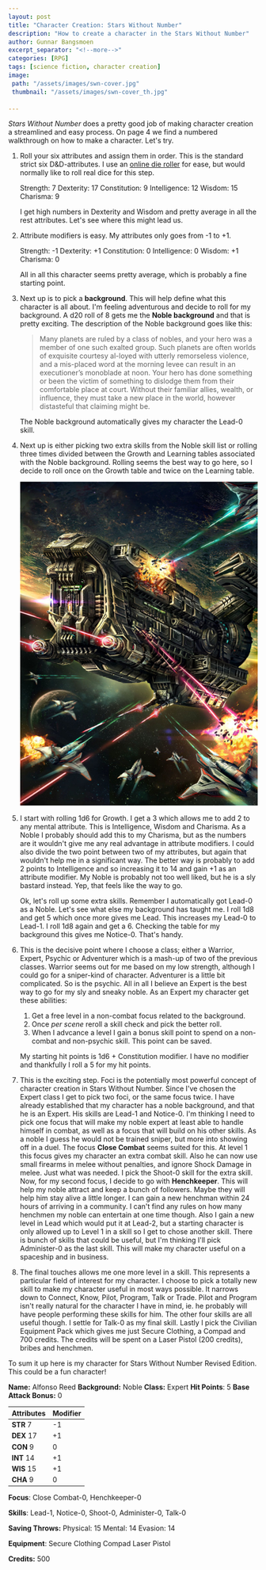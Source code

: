 ```yaml
---
layout: post
title: "Character Creation: Stars Without Number"
description: "How to create a character in the Stars Without Number"
author: Gunnar Bangsmoen
excerpt_separator: "<!--more-->"
categories: [RPG]
tags: [science fiction, character creation]
image:
 path: "/assets/images/swn-cover.jpg"
 thumbnail: "/assets/images/swn-cover_th.jpg"

---
```


_Stars Without Number_ does a pretty good job of making character creation a streamlined and easy process. On page 4 we find a numbered walkthrough on how to make a character. Let's try.

<!--more-->

1. Roll your six attributes and assign them in order. This is the standard strict six D&D-attributes. I use an [online die roller](http://www.brockjones.com/dieroller/dice.htm) for ease, but would normally like to roll real dice for this step.

   Strength: 7
   Dexterity: 17
   Constitution: 9
   Intelligence: 12
   Wisdom: 15
   Charisma: 9

   I get high numbers in Dexterity and Wisdom and pretty average in all the rest attributes. Let's see where this might lead us.

2. Attribute modifiers is easy. My attributes only goes from -1 to +1.

   Strength: -1
   Dexterity: +1
   Constitution: 0
   Intelligence: 0
   Wisdom: +1
   Charisma: 0

   All in all this character seems pretty average, which is probably a fine starting point.

3. Next up is to pick a **background**. This will help define what this character is all about. I'm feeling adventurous and decide to roll for my background. A d20 roll of 8 gets me the **Noble background** and that is pretty exciting. The description of the Noble background goes like this:

   > Many planets are ruled by a class of nobles, and your hero was a member of one such exalted group. Such planets  are  often  worlds  of  exquisite  courtesy  al-loyed with utterly remorseless violence, and a mis-placed word at the morning levee can result in an executioner’s  monoblade  at  noon.  Your  hero  has  done something or been the victim of something to dislodge them from their comfortable place at court. Without  their  familiar  allies,  wealth,  or  influence,  they must take a new place in the world, however distasteful that claiming might be.

   The Noble background automatically gives my character the Lead-0 skill.

4. Next up is either picking two extra skills from the Noble skill list or rolling three times divided between the Growth and Learning tables associated with the Noble background. Rolling seems the best way to go here, so I decide to roll once on the Growth table and twice on the Learning table.

   ![swn](/assets/images/swn.jpg)

5. I start with rolling 1d6 for Growth. I get a 3 which allows me to add 2 to any mental attribute. This is Intelligence, Wisdom and Charisma. As a Noble I probably should add this to my Charisma, but as the numbers are it wouldn't give me any real advantage in attribute modifiers. I could also divide the two point between two of my attributes, but again that wouldn't help me in a significant way. The better way is probably to add 2 points to Intelligence and so increasing it to 14 and gain +1 as an attribute modifier. My Noble is probably not too well liked, but he is a sly bastard instead. Yep, that feels like the way to go.  

   Ok, let's roll up some extra skills. Remember I automatically got Lead-0 as a Noble. Let's see what else my background has taught me. I roll 1d8 and get 5 which once more gives me Lead. This increases my Lead-0 to Lead-1. I roll 1d8 again and get a 6. Checking the table for my background this gives me Notice-0. That's handy.

6. This is the decisive point where I choose a class; either a Warrior, Expert, Psychic or Adventurer which is a mash-up of two of the previous classes. Warrior seems out for me based on my low strength, although I could go for a sniper-kind of character. Adventurer is a little bit complicated. So is the psychic. All in all I believe an Expert is the best way to go for my sly and sneaky noble. As an Expert my character get these abilities:

   1. Get a free level in a non-combat focus related to the background.
   2. Once _per scene_ reroll a skill check and pick the better roll.
   3. When I advcance a level I gain a bonus skill point to spend on a non-combat and non-psychic skill. This point can be saved.
      

   My starting hit points is 1d6 + Constitution modifier. I have no modifier and thankfully I roll a 5 for my hit points.

7. This is the exciting step. Foci is the potentially most powerful concept of character creation in Stars Without Number. Since I've chosen the Expert class I get to pick two foci, or the same focus twice. 
   I have already established that my character has a noble background, and that he is an Expert. His skills are Lead-1 and Notice-0. I'm thinking I need to pick one focus that will make my noble expert at least able to handle himself in combat, as well as a focus that will build on his other skills. As a noble I guess he would not be trained sniper, but more into showing off in a duel. The focus **Close Combat** seems suited for this. At level 1 this focus gives my character an extra combat skill. Also he can now use small firearms in melee without penalties, and ignore Shock Damage in melee. Just what was needed. I pick the Shoot-0 skill for the extra skill. 
   Now, for my second focus, I decide to go with **Henchkeeper**. This will help my noble attract and keep a bunch of followers. Maybe they will help him stay alive a little longer. I can gain a new henchman within 24 hours of arriving in a community. I can't find any rules on how many henchmen my noble can entertain at one time though. Also I gain a new level in Lead which would put it at Lead-2, but a starting character is only allowed up to Level 1 in a skill so I get to chose another skill. There is bunch of skills that could be useful, but I'm thinking I'll pick Administer-0 as the last skill. This will make my character useful on a spaceship and in business. 

8. The final touches allows me one more level in a skill. This represents a particular field of interest for my character. I choose to pick a totally new skill to make my character useful in most ways possible. It narrows down to Connect, Know, Pilot, Program, Talk or Trade. Pilot and Program isn't really natural for the character I have in mind, ie. he probably will have people performing these skills for him. The other four skills are all useful though. I settle for Talk-0 as my final skill.
   Lastly I pick the Civilian Equipment Pack which gives me just Secure Clothing, a Compad and 700 credits. The credits will be spent on a Laser Pistol (200 credits), bribes and henchmen. 

To sum it up here is my character for Stars Without Number Revised Edition. This could be a fun character!

**Name:** Alfonso Reed	**Background:** Noble	**Class:** Expert	**Hit Points**: 5	**Base Attack Bonus:** 0	

| **Attributes** | **Modifier** |
| -------------- | ------------ |
| **STR** 7      | -1           |
| **DEX** 17     | +1           |
| **CON** 9      | 0            |
| **INT** 14     | +1           |
| **WIS** 15     | +1           |
| **CHA** 9      | 0            |

**Focus**: Close Combat-0, Henchkeeper-0

**Skills**: Lead-1, Notice-0, Shoot-0, Administer-0, Talk-0

**Saving Throws:**
Physical: 15
Mental: 14
Evasion: 14

**Equipment**:
Secure Clothing
Compad
Laser Pistol

**Credits:** 500